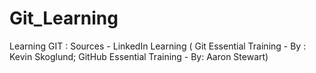 # Git_Learning
Learning GIT : Sources - LinkedIn Learning ( Git Essential Training - By : Kevin Skoglund; GitHub Essential Training - By: Aaron Stewart)
